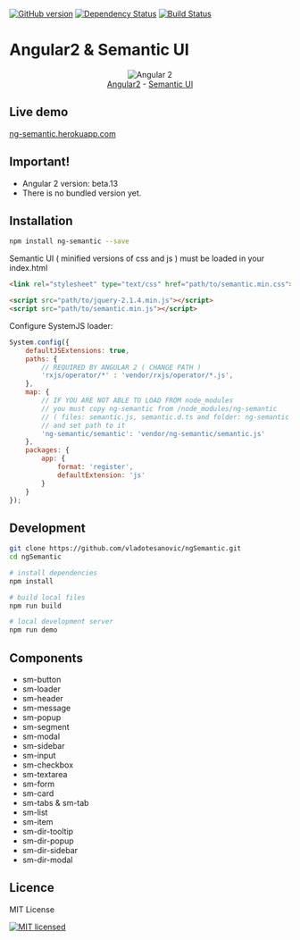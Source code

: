 [![GitHub version](https://badge.fury.io/gh/vladotesanovic%2FngSemantic.png)](http://badge.fury.io/gh/vladotesanovic%2FngSemantic)
[![Dependency Status](https://david-dm.org/vladotesanovic/ngSemantic.svg)](https://david-dm.org/vladotesanovic/ngSemantic)
[![Build Status](https://travis-ci.org/vladotesanovic/ngSemantic.svg?branch=master)](https://travis-ci.org/vladotesanovic/ngSemantic)

# Angular2 & Semantic UI
<p align="center">
  <img src="http://i.imgur.com/SCTxyan.jpg" alt="Angular 2"/><br/>
  <a href="http://www.angular.io" target="_blank">Angular2</a> - <a href="http://semantic-ui.com" target="_blank">Semantic UI</a> 
</p>

## Live demo
<a href="https://ng-semantic.herokuapp.com" target="_blank">ng-semantic.herokuapp.com</a>

## Important!
<ul>
   <li>Angular 2 version: beta.13</li>
   <li>There is no bundled version yet.</li>
</ul>
        
## Installation
```bash
npm install ng-semantic --save
```

Semantic UI ( minified versions of css and js ) must be loaded in your index.html

```html
<link rel="stylesheet" type="text/css" href="path/to/semantic.min.css">

<script src="path/to/jquery-2.1.4.min.js"></script>
<script src="path/to/semantic.min.js"></script>
```

Configure SystemJS loader:
```javascript
System.config({
    defaultJSExtensions: true,
    paths: {
        // REQUIRED BY ANGULAR 2 ( CHANGE PATH )
        'rxjs/operator/*' : 'vendor/rxjs/operator/*.js',
    },
    map: {
        // IF YOU ARE NOT ABLE TO LOAD FROM node_modules
        // you must copy ng-semantic from /node_modules/ng-semantic 
        // ( files: semantic.js, semantic.d.ts and folder: ng-semantic )
        // and set path to it
        'ng-semantic/semantic': 'vendor/ng-semantic/semantic.js'
    },
    packages: {
        app: {
            format: 'register',
            defaultExtension: 'js'
        }
    }
});
```
        
## Development
```bash
git clone https://github.com/vladotesanovic/ngSemantic.git
cd ngSemantic

# install dependencies
npm install

# build local files
npm run build

# local development server
npm run demo
```

## Components

  - sm-button
  - sm-loader
  - sm-header
  - sm-message
  - sm-popup
  - sm-segment
  - sm-modal
  - sm-sidebar
  - sm-input
  - sm-checkbox
  - sm-textarea
  - sm-form
  - sm-card
  - sm-tabs & sm-tab
  - sm-list
  - sm-item
  - sm-dir-tooltip
  - sm-dir-popup
  - sm-dir-sidebar
  - sm-dir-modal
   
## Licence 

MIT License

[![MIT licensed](https://img.shields.io/badge/license-MIT-blue.svg)](https://raw.githubusercontent.com/hyperium/hyper/master/LICENSE)
